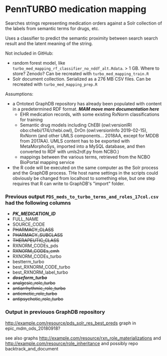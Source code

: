 # PennTURBO medication mapping

Searches strings representing medication orders against a Solr collection of the labels from semantic terms for drugs, etc.

Uses a classifier to predict the semantic proximity between search search result and the latent meaning of the string.

Not included in GitHub: 

- random forest model, like `turbo_med_mapping_rf_classifier_no_nddf_alt.Rdata`.  > 1 GB. Where to store?  Zenodo?  Can be recreated with `turbo_med_mapping_train.R`
- Solr document collection.  Serialized as a 276 MB CSV files.  Can be recreated with `turbo_med_mapping_prep.R`

Assumptions: 
- a Ontotext GraphDB repository has already been populated with content in a predetermined RDF format.  ***MAM move more documentation here***
    - EHR medication records, with some existing RxNorm classifications for training
    - Semantic drug models including ChEBI (owl:versionIRI	obo:chebi/174/chebi.owl), DrOn (owl:versionInfo	2019-02-15), RxNorm (and other UMLS components... 2018AA, except for MDDB from 2017AA).  UMLS content has to be exported with MetaMorphoSys, imported into a MySQL database, and then converted to RDF with umls2rdf.py from NCBO.)
    - mappings between the various terms, retrieved from the NCBO BioPortal mapping service
- the R code will be executed on the same computer as the Solr process and the GraphDB process.  THe host name settings in the scripts could obviously be changed from localhost to something else, but one step requires that R can write to GraphDB's "import" folder.

### Previous output `PDS_meds_to_turbo_terms_and_roles_17col.csv` had the following columns

- ***PK_MEDICATION_ID***
- FULL_NAME
- SOURCE_CODE
- ~~PHARMACY_CLASS~~
- ~~PHARMACY_SUBCLASS~~
- ~~THERAPEUTIC_CLASS~~
- RXNORM_CODEs_pds
- ~~RXNORM_CODEs_emh~~
- RXNORM_CODEs_turbo
- bestterm_turbo
- best_RXNORM_CODE_turbo
- best_RXNORM_label_turbo
- ***doseform_turbo***
- ~~analgesic_role_turbo~~
- ~~antiarrhythmic_role_turbo~~
- ~~antiemetic_role_turbo~~
- ~~antipsychotic_role_turbo~~

### Output in previouos GraphDB repository 
http://example.com/resource/pds_solr_res_best_preds graph in epic_mdm_ods_20180918?

see also graphs http://example.com/resource/rxn_role_materializations and http://example.com/resource/role_inheritance and possibly repo backtrack_and_document

